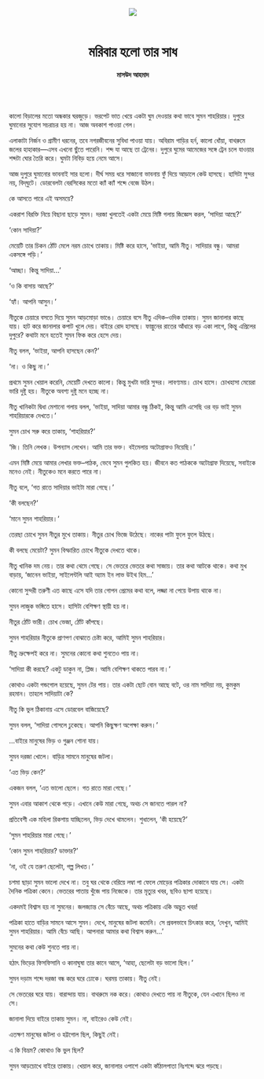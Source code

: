 <div align=center>
<img src=https://images.prothomalo.com/prothomalo-bangla%2F2020-12%2F14d67720-3e74-47d6-a4a7-74dc4a6d1617%2F1606891817911.png?rect=0%2C28%2C1468%2C771&w=1200&ar=40%3A21&auto=format%2Ccompress&ogImage=true&mode=crop&overlay=&overlay_position=bottom&overlay_width_pct=1 />
<br><br>
<h1>মরিবার হলো তার সাধ</h1>
<h4>মাসউদ আহমাদ</h4>
<br><br>
</div>

কালো বিড়ালের মতো অন্ধকার ঘরজুড়ে। ভরপেট ভাত খেয়ে একটা ঘুম দেওয়ার কথা ভাবে সুমন শাহরিয়ার। দুপুরে ঘুমানোর সুযোগ সচরাচর হয় না। আজ অবকাশ পাওয়া গেল।

এলাকাটা নির্জন ও গ্রামীণ ধরনের, তবে নগরজীবনের সুবিধা পাওয়া যায়। অবিরাম গাড়ির হর্ন, কালো ধোঁয়া, বাথরুমে জলের হাহাকার—এসব এখনো ছুঁতে পারেনি। শব্দ যা আছে তা ট্রেনের। দুপুরে ঘুমের আমেজের সঙ্গে ট্রেন চলে যাওয়ার শব্দটা ঘোর তৈরি করে। ঘুমটা নিবিড় হয়ে নেমে আসে।

আজ দুপুরে ঘুমানোর ভাবনাই সার হলো। দীর্ঘ সময় ধরে সাজানো ভাবনায় ফুঁ দিয়ে আড়ালে কেউ হাসছে। হাসিটা সুন্দর নয়, বিদ্​ঘুটে। ডোরবেলটা বেরসিকের মতো ক্যাঁ ক্যাঁ শব্দে বেজে উঠল।

কে আসতে পারে এই অসময়ে?

একরাশ বিরক্তি নিয়ে বিছানা ছাড়ে সুমন। দরজা খুলতেই একটা মেয়ে মিষ্টি গলায় জিজ্ঞেস করল, ‘সাদিয়া আছে?’

‘কোন সাদিয়া?’

মেয়েটি তার চিকন ঠোঁট মেলে নরম চোখে তাকায়। মিষ্টি করে হাসে, ‘ভাইয়া, আমি নীতু। সাদিয়ার বন্ধু। আমরা একসঙ্গে পড়ি।’

‘আচ্ছা। কিন্তু সাদিয়া...’

‘ও কি বাসায় আছে?’

‘হ্যাঁ। আপনি আসুন।’

নীতুকে চেয়ারে বসতে দিয়ে সুমন আড়মোড়া ভাঙে। চেয়ারে বসে নীতু এদিক–ওদিক তাকায়। সুমন জানালার কাছে যায়। হাট করে জানালার কপাট খুলে দেয়। বাইরে রোদ হাসছে। ফাল্গুনের রাতের আঁধারে বড় একা লাগে, কিন্তু এপ্রিলের দুপুরে? কথাটা মনে হতেই সুমন ফিক করে হেসে দেয়।

নীতু বলল, ‘ভাইয়া, আপনি হাসছেন কেন?’

‘না। ও কিছু না।’

প্রথমে সুমন খেয়াল করেনি, মেয়েটি দেখতে কালো। কিন্তু মুখটা ভারি সুন্দর। লাবণ্যময়। চোখ হাসে। চোখহাসা মেয়েরা ভারি দুষ্টু হয়। নীতুকে অবশ্য দুষ্টু মনে হচ্ছে না।

নীতু খানিকটা দ্বিধা মেশানো গলায় বলল, ‘ভাইয়া, সাদিয়া আমার বন্ধু ঠিকই, কিন্তু আমি এসেছি ওর বড় ভাই সুমন শাহরিয়ারকে দেখতে।’

সুমন চোখ সরু করে তাকায়, ‘শাহরিয়ার?’

‘জি। তিনি লেখক। উপন্যাস লেখেন। আমি তার ভক্ত। বইমেলায় অটোগ্রাফও নিয়েছি।’

এমন মিষ্টি মেয়ে আমার লেখার ভক্ত–পাঠক, ভেবে সুমন পুলকিত হয়। জীবনে কত পাঠককে অটোগ্রাফ দিয়েছে, সবাইকে মনেও নেই। নীতুকেও মনে করতে পারে না।

নীতু বলে, ‘গত রাতে সাদিয়ার ভাইটা মারা গেছে।’

‘কী বলছেন?’

‘মানে সুমন শাহরিয়ার।’

তেরছা চোখে সুমন নীতুর মুখে তাকায়। নীতুর চোখ ভিজে উঠেছে। নাকের পাটা ফুলে ফুলে উঠছে।

কী বলছে মেয়েটা? সুমন বিস্ফারিত চোখে নীতুকে দেখতে থাকে।

নীতু খানিক দম নেয়। তার কথা থেমে গেছে। সে ভেতরে ভেতরে কথা সাজায়। তার কথা আটকে থাকে। কথা মুখ বাড়ায়, ‘জানেন ভাইয়া, সাইলেন্টলি আই অ্যাম ইন লাভ উইথ হিম...’

কোনো সুন্দরী তরুণী এত কাছে এসে যদি তার গোপন প্রেমের কথা বলে, লজ্জা না পেয়ে উপায় থাকে না।

সুমন লাজুক ভঙ্গিতে হাসে। হাসিটা বেশিক্ষণ স্থায়ী হয় না।

নীতুর ঠোঁট ভারী। চোখ ভেজা, ঠোঁট কাঁপছে।

সুমন শাহরিয়ার নীতুকে প্রাণপণ বোঝাতে চেষ্টা করে, আমিই সুমন শাহরিয়ার।

নীতু ভ্রুক্ষেপই করে না। সুমনের কোনো কথা শুনতেও পায় না।

‘সাদিয়া কী করছে? একটু ডাকুন না, প্লিজ। আমি বেশিক্ষণ থাকতে পারব না।’

কোথাও একটা গন্ডগোল হয়েছে, সুমন টের পায়। তার একটা ছোট বোন আছে বটে, ওর নাম সাদিয়া নয়, কুমকুম রহমান। তাহলে সাদিয়াটা কে?

নীতু কি ভুল ঠিকানায় এসে ডোরবেল বাজিয়েছে?

সুমন বলল, ‘সাদিয়া গোসলে ঢুকেছে। আপনি কিছুক্ষণ অপেক্ষা করুন।’

...বাইরে মানুষের ভিড় ও গুঞ্জন শোনা যায়।

সুমন দরজা খোলে। বাড়ির সামনে মানুষের জটলা।

‘এত ভিড় কেন?’

একজন বলল, ‘এত ভালো ছেলে। গত রাতে মারা গেছে।’

সুমন এবার আকাশ থেকে পড়ে। এখানে কেউ মারা গেছে, অথচ সে জানতে পারল না?

প্রতিবেশী এক মহিলা রিকশায় যাচ্ছিলেন, ভিড় দেখে থামলেন। শুধালেন, ‘কী হয়েছে?’

‘সুমন শাহরিয়ার মারা গেছে।’

‘কোন সুমন শাহরিয়ার? ডাক্তার?’

‘না, ওই যে তরুণ ছেলেটা, গল্প লিখত।’

চশমা ছাড়া সুমন ভালো দেখে না। তবু ঘর থেকে বেরিয়ে লম্বা পা ফেলে মোড়ের পত্রিকার দোকানে যায় সে। একটা দৈনিক পত্রিকা কেনে। ভেতরের পাতায় খুঁজে পায় নিজেকে। তার মৃত্যুর খবর, ছবিও ছাপা হয়েছে।

একদমই বিশ্বাস হয় না সুমনের। জলজ্যান্ত সে বেঁচে আছে, অথচ পত্রিকায় একি অদ্ভুত খবর!

পত্রিকা হাতে বাড়ির সামনে আসে সুমন। দেখে, মানুষের জটলা কমেনি। সে প্রবলভাবে চিৎকার করে, ‘দেখুন, আমিই সুমন শাহরিয়ার। আমি বেঁচে আছি। আপনারা আমার কথা বিশ্বাস করুন...’

সুমনের কথা কেউ শুনতে পায় না।

হঠাৎ ভিড়ের ফিসফিসানি ও কানাঘুষা তার কানে আসে, ‘আহা, ছেলেটা বড় ভালো ছিল।’

সুমন দড়াম শব্দে দরজা বন্ধ করে ঘরে ঢোকে। ঘরময় তাকায়। নীতু নেই।

সে ভেতরের ঘরে যায়। বারান্দায় যায়। বাথরুমে নক করে। কোথাও দেখতে পায় না নীতুকে, যেন এখানে ছিলও না সে।

জানালা দিয়ে বাইরে তাকায় সুমন। না, বাইরেও কেউ নেই।

এতক্ষণ মানুষের জটলা ও হট্টগোল ছিল, কিছুই নেই।

এ কি বিভ্রম? কোথাও কি ভুল ছিল?

সুমন আড়চোখে বাইরে তাকায়। খেয়াল করে, জানালার ওপাশে একটা কাঁঠালপাতা নিঃশব্দে ঝরে পড়ছে।
